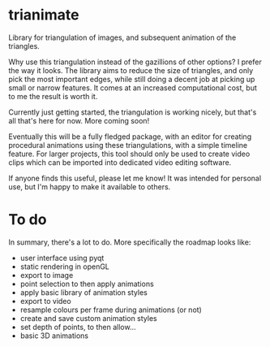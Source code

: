 # trianimate
Library for triangulation of images, and subsequent animation of the triangles.

Why use this triangulation instead of the gazillions of other options? I prefer the way it looks. The library aims to reduce the size of triangles, and only pick the most important edges, while still doing a decent job at picking up small or narrow features. It comes at an increased computational cost, but to me the result is worth it.

Currently just getting started, the triangulation is working nicely, but that's all that's here for now. More coming soon!

Eventually this will be a fully fledged package, with an editor for creating procedural animations using these triangulations, with a simple timeline feature. For larger projects, this tool should only be used to create video clips which can be imported into dedicated video editing software.

If anyone finds this useful, please let me know! It was intended for personal use, but I'm happy to make it available to others.

# To do
In summary, there's a lot to do. More specifically the roadmap looks like:
- user interface using pyqt
- static rendering in openGL
- export to image
- point selection to then apply animations
- apply basic library of animation styles
- export to video
- resample colours per frame during animations (or not)
- create and save custom animation styles
- set depth of points, to then allow...
- basic 3D animations